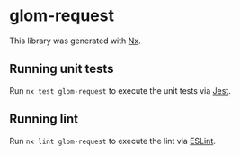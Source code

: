 # glom-request

This library was generated with [Nx](https://nx.dev).

## Running unit tests

Run `nx test glom-request` to execute the unit tests via [Jest](https://jestjs.io).

## Running lint

Run `nx lint glom-request` to execute the lint via [ESLint](https://eslint.org/).
